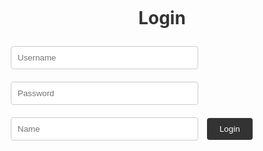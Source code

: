 <html>
<head>
  <title>ALAAT Login Page</title>
  <style>
    /* CSS styles for the login page */
    .container {
      display: flex;
      flex-direction: column;
      align-items: center;
      justify-content: center;
      height: 100vh;
    }
    h1 {
      color: #333;
    }
    input[type="text"],
    input[type="password"] {
      width: 300px;
      padding: 10px;
      margin: 10px;
      border: 1px solid #ccc;
      border-radius: 4px;
    }
    button {
      padding: 10px 20px;
      background-color: #333;
      color: #fff;
      border: none;
      border-radius: 4px;
      cursor: pointer;
    }
  </style>
</head>
<body>
  <div class="container">
    <h1>Login</h1>
    <form id="loginForm">
      <input type="text" id="usernameInput" placeholder="Username">
      <input type="password" id="passwordInput" placeholder="Password">
      <input type="text" id="nameInput" placeholder="Name">
      <button id="loginBtn">Login</button>
    </form>
  </div>

  <script>
    document.addEventListener('DOMContentLoaded', function() {
      var loginForm = document.getElementById('loginForm');
      var usernameInput = document.getElementById('usernameInput');
      var passwordInput = document.getElementById('passwordInput');
      var nameInput = document.getElementById('nameInput');

      loginForm.addEventListener('submit', function(event) {
        event.preventDefault(); // Prevent form submission

        var username = usernameInput.value;
        var password = passwordInput.value;
        var name = nameInput.value;

        // Make the GET request to retrieve user data
        fetch("https://alaat.duckdns.org/api/users")
          .then(response => response.json())
          .then(data => {
            var userFound = false;

            // Iterate over the array of users
            for (var i = 0; i < data.length; i++) {
              var user = data[i];

              // Check if the username, password, and name match for the current user
              if (user.name === name) {
                userFound = true;
                break;
              }
            }

            if (userFound) {
              window.location.href = '{{ site.baseurl }}/imagedrop.html'; // Redirect to the desired page
            } else {
              alert("Your username, password, or name is incorrect. Please try again.");
            }
          })
          .catch(error => {
            console.error(error);
            alert("An error occurred while logging in. Please try again later.");
          });
      });
    });
  </script>
</body>
</html>
